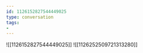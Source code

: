 ```yaml
---
id: 1126152827544449025
type: conversation
tags:
- 
---
```

![[1126152827544449025]]
![[1126252509721313280]]

